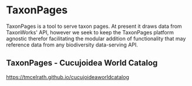 # TaxonPages
TaxonPages is a tool to serve taxon pages. At present it draws data from TaxonWorks' API, however we seek to keep the TaxonPages platform agnostic therefor facilitating the modular addition of functionality that may reference data from any biodiversity data-serving API.

## TaxonPages - Cucujoidea World Catalog
https://tmcelrath.github.io/cucujoideaworldcatalog
